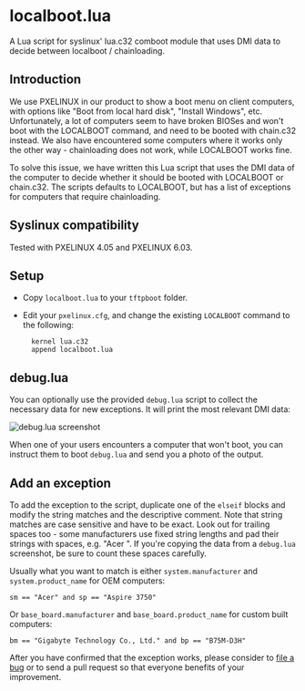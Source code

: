 localboot.lua
=============

A Lua script for syslinux' lua.c32 comboot module that uses DMI data to decide
between localboot / chainloading.

Introduction
------------
We use PXELINUX in our product to show a boot menu on client computers, with
options like "Boot from local hard disk", "Install Windows", etc.
Unfortunately, a lot of computers seem to have broken BIOSes and won't boot
with the LOCALBOOT command, and need to be booted with chain.c32 instead. We
also have encountered some computers where it works only the other way -
chainloading does not work, while LOCALBOOT works fine.

To solve this issue, we have written this Lua script that uses the DMI data of 
the computer to decide whether it should be booted with LOCALBOOT or chain.c32. 
The scripts defaults to LOCALBOOT, but has a list of exceptions for computers 
that require chainloading.

Syslinux compatibility
----------------------
Tested with PXELINUX 4.05 and PXELINUX 6.03.

Setup
-----
- Copy `localboot.lua` to your `tftpboot` folder.
- Edit your `pxelinux.cfg`, and change the existing `LOCALBOOT` command to the following:

        kernel lua.c32
        append localboot.lua

debug.lua
---
You can optionally use the provided `debug.lua` script to collect the necessary
data for new exceptions. It will print the most relevant DMI data:

![debug.lua screenshot](https://raw.githubusercontent.com/martinvonwittich/localboot.lua/master/debug.png)

When one of your users encounters a computer that won't boot, you can instruct
them to boot `debug.lua` and send you a photo of the output.

Add an exception
---
To add the exception to the script, duplicate one of the `elseif` blocks and
modify the string matches and the descriptive comment. Note that string matches
are case sensitive and have to be exact. Look out for trailing spaces too -
some manufacturers use fixed string lengths and pad their strings with spaces,
e.g. "Acer            ". If you're copying the data from a `debug.lua`
screenshot, be sure to count these spaces carefully.

Usually what you want to match is either `system.manufacturer` and
`system.product_name` for OEM computers:

    sm == "Acer" and sp == "Aspire 3750"

Or `base_board.manufacturer` and `base_board.product_name` for custom built
computers:

    bm == "Gigabyte Technology Co., Ltd." and bp == "B75M-D3H"

After you have confirmed that the exception works, please consider to [file a
bug](https://github.com/martinvonwittich/localboot.lua/issues) or to send a
pull request so that everyone benefits of your improvement.
